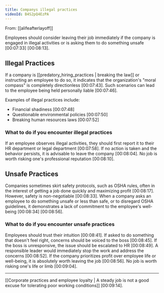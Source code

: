 ```yaml
---
title: Companys illegal practices
videoId: B4S2pQ4EzPA
---
```


From: [[alifeafterlayoff]] <br/> 

Employees should consider leaving their job immediately if the company is engaged in illegal activities or is asking them to do something unsafe <a class="yt-timestamp" data-t="00:07:33">[00:07:33]</a> <a class="yt-timestamp" data-t="00:08:13">[00:08:13]</a>.

## Illegal Practices

If a company is [[predatory_hiring_practices | breaking the law]] or instructing an employee to do so, it indicates that the organization's "moral compass" is completely directionless <a class="yt-timestamp" data-t="00:07:43">[00:07:43]</a>. Such scenarios can lead to the employee being held personally liable <a class="yt-timestamp" data-t="00:07:46">[00:07:46]</a>.

Examples of illegal practices include:
*   Financial shadiness <a class="yt-timestamp" data-t="00:07:48">[00:07:48]</a>
*   Questionable environmental policies <a class="yt-timestamp" data-t="00:07:50">[00:07:50]</a>
*   Breaking human resources laws <a class="yt-timestamp" data-t="00:07:52">[00:07:52]</a>

### What to do if you encounter illegal practices
If an employee observes illegal activities, they should first report it to their HR department or legal department <a class="yt-timestamp" data-t="00:07:58">[00:07:58]</a>. If no action is taken and the behavior persists, it is advisable to leave the company <a class="yt-timestamp" data-t="00:08:04">[00:08:04]</a>. No job is worth risking one's professional reputation <a class="yt-timestamp" data-t="00:08:10">[00:08:10]</a>.

## Unsafe Practices

Companies sometimes skirt safety protocols, such as OSHA rules, often in the interest of getting a job done quickly and maximizing profit <a class="yt-timestamp" data-t="00:08:17">[00:08:17]</a>. However, safety is non-negotiable <a class="yt-timestamp" data-t="00:08:33">[00:08:33]</a>. When a company asks an employee to do something unsafe or less than safe, or to disregard OSHA guidelines, it demonstrates a lack of commitment to the employee's well-being <a class="yt-timestamp" data-t="00:08:34">[00:08:34]</a> <a class="yt-timestamp" data-t="00:08:56">[00:08:56]</a>.

### What to do if you encounter unsafe practices
Employees should trust their intuition <a class="yt-timestamp" data-t="00:08:41">[00:08:41]</a>. If asked to do something that doesn't feel right, concerns should be voiced to the boss <a class="yt-timestamp" data-t="00:08:45">[00:08:45]</a>. If the boss is unresponsive, the issue should be escalated to HR <a class="yt-timestamp" data-t="00:08:49">[00:08:49]</a>. A responsible leader would immediately stop the work and address the concerns <a class="yt-timestamp" data-t="00:08:52">[00:08:52]</a>. If the company prioritizes profit over employee life or well-being, it is absolutely worth leaving the job <a class="yt-timestamp" data-t="00:08:56">[00:08:56]</a>. No job is worth risking one's life or limb <a class="yt-timestamp" data-t="00:09:04">[00:09:04]</a>.

---
[[Corporate practices and employee loyalty | A steady job is not a good excuse for tolerating poor working conditions]] <a class="yt-timestamp" data-t="00:09:14">[00:09:14]</a>.
